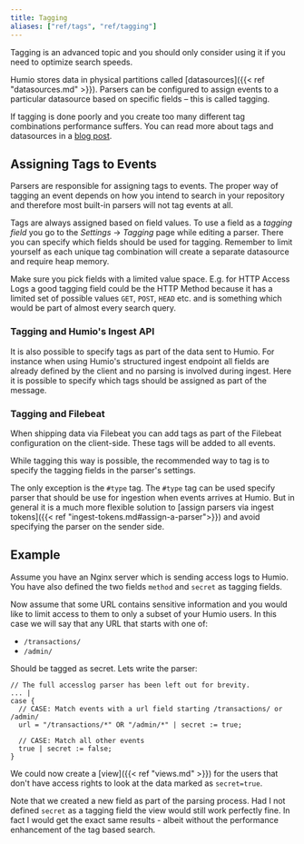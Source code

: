```yaml
---
title: Tagging
aliases: ["ref/tags", "ref/tagging"]
---
```


Tagging is an advanced topic and you should only consider using it if you need to
optimize search speeds.

Humio stores data in physical partitions called [datasources]({{< ref "datasources.md" >}}). Parsers can be configured
to assign events to a particular datasource based on specific fields – this is called tagging.

If tagging is done poorly and you create too many different tag combinations performance suffers.
You can read more about tags and datasources in a [blog post](https://medium.com/humio/understanding-humios-data-sources-a23db019a90f).

## Assigning Tags to Events

Parsers are responsible for assigning tags to events. The proper way of tagging an
event depends on how you intend to search in your repository and therefore
most built-in parsers will not tag events at all.

Tags are always assigned based on field values. To use a field as a _tagging field_
you go to the _Settings_ -> _Tagging_ page while editing a parser. There you can
specify which fields should be used for tagging. Remember to limit yourself as
each unique tag combination will create a separate datasource and require heap memory.

Make sure you pick fields with a limited value space. E.g. for HTTP Access Logs a good tagging field could be the HTTP Method because
it has a limited set of possible values `GET`, `POST`, `HEAD` etc. and is something
which would be part of almost every search query.  

### Tagging and Humio's Ingest API

It is also possible to specify tags as part of the data sent to Humio. For instance
when using Humio's structured ingest endpoint all fields are already defined by the client and
no parsing is involved during ingest. Here it is possible to specify which tags
should be assigned as part of the message.

### Tagging and Filebeat

When shipping data via Filebeat you can add tags as part of the Filebeat configuration on the client-side.
These tags will be added to all events.

While tagging this way is possible, the recommended way to tag is to specify the
tagging fields in the parser's settings.

The only exception is the `#type` tag. The `#type` tag can be used specify parser
that should be use for ingestion when events arrives at Humio. But in general
it is a much more flexible solution to [assign parsers via ingest tokens]({{< ref "ingest-tokens.md#assign-a-parser">}}) and avoid
specifying the parser on the sender side.

## Example

Assume you have an Nginx server which is sending access logs to Humio. You have also
defined the two fields `method` and `secret` as tagging fields.

Now assume that some URL contains sensitive information and you would like to
limit access to them to only a subset of your Humio users. In this case we will
say that any URL that starts with one of:

- `/transactions/`
- `/admin/`

Should be tagged as secret. Lets write the parser:

```humio
// The full accesslog parser has been left out for brevity.
... |
case {
  // CASE: Match events with a url field starting /transactions/ or /admin/
  url = "/transactions/*" OR "/admin/*" | secret := true;

  // CASE: Match all other events
  true | secret := false;
}
```

We could now create a [view]({{< ref "views.md" >}}) for the users that don't
have access rights to look at the data marked as `secret=true`.

Note that we created a new field as part of the parsing process. Had I not defined `secret` as a tagging
field the view would still work perfectly fine. In fact I would get the exact same
results - albeit without the performance enhancement of the tag based search.

